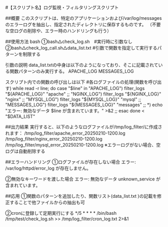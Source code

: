 #【スクリプト名】ログ監視・フィルタリングスクリプト

##概要
このスクリプトは、特定のアプリケーションおよび/var/log/messagesのエラーログを抽出し、指定されたディレクトリに保存するものです。
（不要な空ログの削除や、エラー時のハンドリングも行う）

##使用方法
bash
①bash△check_log.sh　#実行時に引数なし
②bash△check_log_call.sh△data_list.txt #引数で関数を指定して実行するパターンを制限する

引数の説明
 data_list.txtの中身は以下のようになっており、そこに記載されている関数パターンのみ実行する。
  APACHE_LOG
  MESSAGES_LOG

 スクリプト内での関数の呼び出しは以下
  #各ログファイルの処理(関数を呼び出す)
  while read -r line; do
   case "$line" in
    "APACHE_LOG")
     filter_logs "${APACHE_LOG}" "apache"
     ;;
    "NGINX_LOG")
     filter_logs "${NGINX_LOG}" "nginx"
     ;;
    "MYSQL_LOG")
     filter_logs "${MYSQL_LOG}" "mysql"
     ;;
    "MESSAGES_LOG")
     filter_logs "${MESSAGES_LOG}" "messages"
     ;;
    *)
     echo "エラー: 無効なデータ $line が含まれています。" >&2
     ;;
   esac
  done < "$DATA_LIST"
   
##出力結果
実行すると、以下のようなログファイルが/tmp/log_filter/に作成されます：
/tmp/log_filter/apache_error_20250210-1200.log
/tmp/log_filter/nginx_error_20250210-1200.log
/tmp/log_filter/mysql_error_20250210-1200.log
※エラーログがない場合、空ログは自動削除する

##エラーハンドリング
①ログファイルが存在しない場合
エラー: /var/log/httpd/error_log が存在しません。

②無効なキーワードを渡した場合
エラー: 無効なデータ unknown_service が含まれています。

##応用
①関数のパターンを追加したり、関数リスト(data_list.txt )の記載を修正することで他ファイルからの抽出も可

②cronに登録して定期実行にする
*/5 * * * * /bin/bash /tmp/test/check_log.sh >> /tmp/log_filter/cron_log.txt 2>&1


